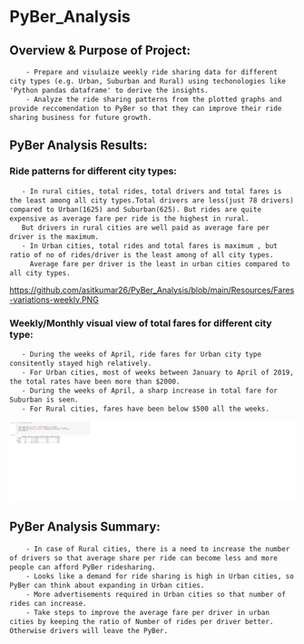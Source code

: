 # PyBer_Analysis
## Overview & Purpose of Project:

        - Prepare and visulaize weekly ride sharing data for different city types (e.g. Urban, Suburban and Rural) using techonologies like 'Python pandas dataframe' to derive the insights.
        - Analyze the ride sharing patterns from the plotted graphs and provide reccomendation to PyBer so that they can improve their ride sharing business for future growth.


## PyBer Analysis Results:

### Ride patterns for different city types:
       - In rural cities, total rides, total drivers and total fares is the least among all city types.Total drivers are less(just 78 drivers) compared to Urban(1625) and Suburban(625). But rides are quite expensive as average fare per ride is the highest in rural.
       But drivers in rural cities are well paid as average fare per driver is the maximum.           
       - In Urban cities, total rides and total fares is maximum , but ratio of no of rides/driver is the least among of all city types.
         Average fare per driver is the least in urban cities compared to all city types.

https://github.com/asitkumar26/PyBer_Analysis/blob/main/Resources/Fares-variations-weekly.PNG

### Weekly/Monthly visual view of total fares for different city type:
       - During the weeks of April, ride fares for Urban city type consitently stayed high relatively.
       - For Urban cities, most of weeks between January to April of 2019, the total rates have been more than $2000.
       - During the weeks of April, a sharp increase in total fare for Suburban is seen. 
       - For Rural cities, fares have been below $500 all the weeks. 


![Fare Patterns](/Resources/Fares-variations-weekly.png)

## PyBer Analysis Summary:
        - In case of Rural cities, there is a need to increase the number of drivers so that average share per ride can become less and more people can afford PyBer ridesharing.
        - Looks like a demand for ride sharing is high in Urban cities, so PyBer can think about expanding in Urban cities.
        - More advertisements required in Urban cities so that number of rides can increase.
        - Take steps to improve the average fare per driver in urban cities by keeping the ratio of Number of rides per driver better. Otherwise drivers will leave the PyBer. 





